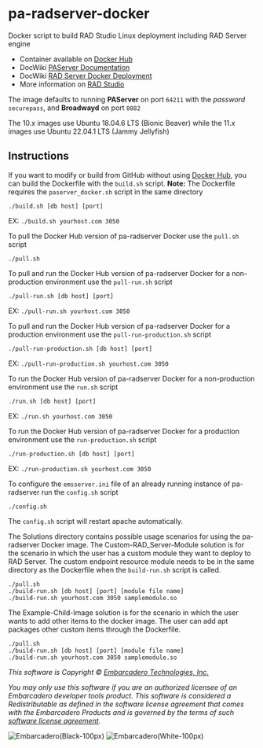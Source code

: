 # pa-radserver-docker
Docker script to build RAD Studio Linux deployment including RAD Server engine

- Container available on [Docker Hub](https://hub.docker.com/r/radstudio/paserver)
- DocWiki [PAServer Documentation](http://docwiki.embarcadero.com/RADStudio/en/PAServer,_the_Platform_Assistant_Server_Application)
- DocWiki [RAD Server Docker Deployment](https://docwiki.embarcadero.com/RADStudio/en/RAD_Server_Docker_Deployment)
- More information on [RAD Studio](https://www.embarcadero.com/products/rad-studio)

The image defaults to running **PAServer** on port `64211` with the _password_ `securepass`, and **Broadwayd** on port `8082`

The 10.x images use Ubuntu 18.04.6 LTS (Bionic Beaver) while the 11.x images use Ubuntu 22.04.1 LTS (Jammy Jellyfish)

## Instructions

If you want to modify or build from GitHub without using [Docker Hub](https://hub.docker.com/r/radstudio/paserver), you can build the Dockerfile with the `build.sh` script. **Note:** The Dockerfile requires the `paserver_docker.sh` script in the same directory
```
./build.sh [db host] [port]
```
EX: `./build.sh yourhost.com 3050`

To pull the Docker Hub version of pa-radserver Docker use the `pull.sh` script
```
./pull.sh
```

To pull and run the Docker Hub version of pa-radserver Docker for a non-production environment use the `pull-run.sh` script
```
./pull-run.sh [db host] [port]
```
EX: `./pull-run.sh yourhost.com 3050`

To pull and run the Docker Hub version of pa-radserver Docker for a production environment use the `pull-run-production.sh` script
```
./pull-run-production.sh [db host] [port]
```
EX: `./pull-run-production.sh yourhost.com 3050`

To run the Docker Hub version of pa-radserver Docker for a non-production environment use the `run.sh` script
```
./run.sh [db host] [port]
```
EX: `./run.sh yourhost.com 3050`

To run the Docker Hub version of pa-radserver Docker for a production environment use the `run-production.sh` script
```
./run-production.sh [db host] [port]
```
EX: `./run-production.sh yourhost.com 3050`

To configure the `emsserver.ini` file of an already running instance of pa-radserver run the `config.sh` script
```
./config.sh
```
The `config.sh` script will restart apache automatically. 

The Solutions directory contains possible usage scenarios for using the pa-radserver Docker image. 
The Custom-RAD_Server-Module solution is for the scenario in which the user has a custom module they want to deploy to RAD Server. The custom endpoint resource module needs to be in the same directory as the Dockerfile when the `build-run.sh` script is called. 
```
./pull.sh
./build-run.sh [db host] [port] [module file name]
./build-run.sh yourhost.com 3050 samplemodule.so
```

The Example-Child-Image solution is for the scenario in which the user wants to add other items to the docker image. The user can add apt packages other custom items through the Dockerfile. 
```
./pull.sh
./build-run.sh [db host] [port] [module file name]
./build-run.sh yourhost.com 3050 samplemodule.so
```

_This software is Copyright © [Embarcadero Technologies, Inc.](https://www.embarcadero.com/)_

_You may only use this software if you are an authorized licensee of an Embarcadero developer tools product. This software is considered a Redistributable as defined in the software license agreement that comes with the Embarcadero Products and is governed by the terms of such [software license agreement](https://www.embarcadero.com/products/rad-studio/rad-studio-eula)._

![Embarcadero(Black-100px)](https://user-images.githubusercontent.com/821930/211648635-c0db6930-120c-4456-a7ea-dc7612f01451.png#gh-light-mode-only)
![Embarcadero(White-100px)](https://user-images.githubusercontent.com/821930/211649057-7f1f1f07-a79f-44d4-8fc1-87c819386ec6.png#gh-dark-mode-only)
